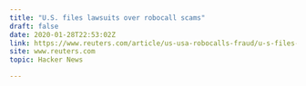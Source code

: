 ```yaml
---
title: "U.S. files lawsuits over robocall scams"
draft: false
date: 2020-01-28T22:53:02Z
link: https://www.reuters.com/article/us-usa-robocalls-fraud/u-s-files-lawsuits-over-robocall-scams-cites-massive-financial-losses-idUSKBN1ZR2SM?utm_medium=RSS&utm_source=hune
site: www.reuters.com
topic: Hacker News  

---
```

